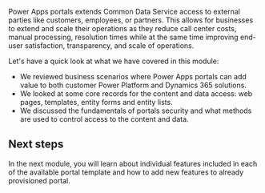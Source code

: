 Power Apps portals extends Common Data Service access to external parties like customers, employees, or partners. This allows for businesses to extend and scale their operations as they reduce call center costs, manual processing, resolution times while at the same time improving end-user satisfaction, transparency, and scale of operations.

Let's have a quick look at what we have covered in this module:

* We reviewed business scenarios where Power Apps portals can add value to both customer Power Platform and Dynamics 365 solutions.
* We looked at some core records for the content and data access: web pages, templates, entity forms and entity lists. 
* We discussed the fundamentals of portals security and what methods are used to control access to the content and data.

## Next steps

In the next module, you will learn about individual features included in each of the available portal template and how to add new features to already provisioned portal.